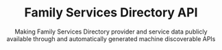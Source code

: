 ---
agency: Ministry of Social Development
title: Family Services Directory API
subtitle: Making Family Services Directory provider and service data publicly available through and automatically generated machine discoverable APIs
permalink: /tools/victim-of-crime
excerpt: Making Family Services Directory provider and service data publicly available through and automatically generated machine discoverable APIs
image: /assets/img/projects/
image_accessibility: 
image_icon: 
tag: Family Services Directory API
expiration_date:
github_repo:
project_url: "[]()"
learn_more:
resources:
quote:
---